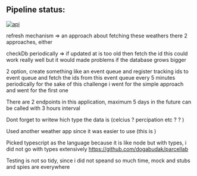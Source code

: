 ## Pipeline status:

[![api](https://github.com/dogabudak/parcellab/actions/workflows/workflow.yaml/badge.svg)](https://github.com/dogabudak/parcellab/actions/workflows/workflow.yaml)

refresh mechanism =>
an approach about fetching these weathers there 2 approaches, either

checkDb periodically => if updated at is too old then fetch the id
this could work really well but it would made problems if the database grows bigger

2 option, create something like an event queue and register tracking ids to event queue and
fetch the ids from this event queue every 5 minutes periodically for the sake of this challenge i went for the simple approach and went for the first one

There are 2 endpoints in this application, maximum 5 days in the future can be called with 3 hours interval

Dont forget to writew hich type the data is (celcius ? percipation etc ? ? )

Used another weather app since it was easier to use (this is )

Picked typescript as the language because it is like node but with types, i did not go with types extensively https://github.com/dogabudak/parcellab

Testing is not so tidy, since i did not speand so much time, mock and stubs and spies are everywhere
